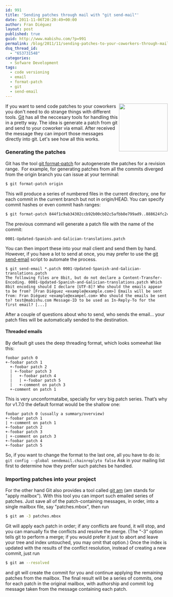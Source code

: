 ```yaml
---
id: 991
title: 'Sending patches through mail with "git send-mail"'
date: 2011-11-06T20:20:49+00:00
author: Fran Diéguez
layout: post
published: true
guid: http://www.mabishu.com/?p=991
permalink: /blog/2011/11/sending-patches-to-your-coworkers-through-mail-with-git-send-mail/
dsq_thread_id:
  - "653731548"
categories:
  - Sofware Development
tags:
  - code versioning
  - email
  - format-patch
  - git
  - send-email
---
```

<img class="alignright" title="email-git" alt="" src="/assets/2011/11/email-git.png" width="151" height="149" align="right" />

If you want to send code patches to your coworkers you don't need to do strange things with different tools. [Git](http://www.mabishu.com/blog/2008/06/04/control-de-versiones-con-git-i/ "Git") has all the neccesary tools for handling this in a pretty way. The idea is generate a patch from git and send to your coworker via email. After received the message they can import those messages directly into git. Let's see how all this works.

### Generating the patches

Git has the tool [git format-patch](http://www.kernel.org/pub/software/scm/git/docs/git-format-patch.html) for autogenerate the patches for a revision range.  For example, for generating patches from all the commits diverged from the origin branch you can issue at your terminal:

```bash
$ git format-patch origin
```

This will produce a series of numbered files in the current directory, one for each commit in the current branch but not in origin/HEAD. You can specify commit hashes or even commit hash ranges:

```bash
$ git format-patch 844f1c9ab34302ccb92b00cb02c5afbb8e799ad9..888624fc2c6dd50588d9cd33511048168309972c
```
The previous command will generate a patch file with the name of the commit:

```
0001-Updated-Spanish-and-Galician-translations.patch
```

You can then import these into your mail client and send them by hand. However, if you have a lot to send at once, you may prefer to use the [git send-email](http://www.kernel.org/pub/software/scm/git/docs/git-send-email.html) script to automate the process.

```
$ git send-email *.patch 0001-Updated-Spanish-and-Galician-translations.patch
The following files are 8bit, but do not declare a Content-Transfer-Encoding. 0001-Updated-Spanish-and-Galician-translations.patch Which 8bit encoding should I declare [UTF-8]? Who should the emails appear to be from? [Fran Diéguez <example@example.com>] Emails will be sent from: Fran Diéguez <example@exampel.com> Who should the emails be sent to? test@mabishu.com Message-ID to be used as In-Reply-To for the first email? [...]
```
After a couple of questions about who to send, who sends the email... your patch files will be automatically sended to the destination.

#### Threaded emails

By default git uses the deep threading format, which looks somewhat like this:

```
foobar patch 0
+-foobar patch 1
  +-foobar patch 2
  | +-foobar patch 3
  |   +-foobar patch 4
  |   | +-foobar patch 5
  |   +-comment on patch 3
  +-comment on patch 1
```

This is very unconformatalbe, specially for very big patch series. That’s why for v1.7.0 the default format would be the shallow one:

```
foobar patch 0 (usually a summary/overview)
+-foobar patch 1
| +-comment on patch 1
+-foobar patch 2
+-foobar patch 3
| +-comment on patch 3
+-foobar patch 4
+-foobar patch 5
```

So, if you want to change the format to the last one, all you have to do is: `git config --global sendemail.chainreplyto false` Ask in your mailing list first to determine how they prefer such patches be handled.

### Importing patches into your project

For the other hand Git also provides a tool called [git am](http://www.kernel.org/pub/software/scm/git/docs/git-am.html) (am stands for "apply mailbox"). With this tool you can import such emailed series of patches. Just save all of the patch-containing messages, in order, into a single mailbox file, say "patches.mbox", then run

```bash
$ git am -3 patches.mbox
```

Git will apply each patch in order; if any conflicts are found, it will stop, and you can manually fix the conflicts and resolve the merge. (The "-3" option tells git to perform a merge; if you would prefer it just to abort and leave your tree and index untouched, you may omit that option.) Once the index is updated with the results of the conflict resolution, instead of creating a new commit, just run

```bash
$ git am --resolved
```

and git will create the commit for you and continue applying the remaining patches from the mailbox. The final result will be a series of commits, one for each patch in the original mailbox, with authorship and commit log message taken from the message containing each patch.
